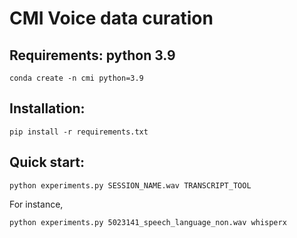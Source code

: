 # CMI Voice data curation

## Requirements: python 3.9 
``` conda create -n cmi python=3.9 ```

## Installation:
```
pip install -r requirements.txt
```

## Quick start:
```
python experiments.py SESSION_NAME.wav TRANSCRIPT_TOOL
```

For instance, 
```
python experiments.py 5023141_speech_language_non.wav whisperx
```